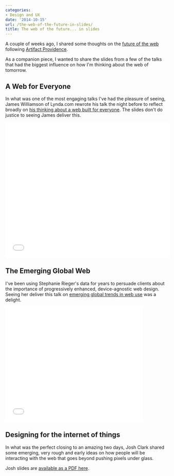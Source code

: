 ```yaml
---
categories:
- Design and UX
date: '2014-10-15'
url: /the-web-of-the-future-in-slides/
title: The web of the future... in slides
---
```


A couple of weeks ago, I shared some thoughts on the [future of the web](/the-web-of-the-future/) following [Artifact Providence](http://artifactconf.com/providence/).

As a companion piece, I wanted to share the slides from a few of the talks that had the biggest influence on how I'm thinking about the web of tomorrow.

<!--more-->

## A Web for Everyone

In what was one of the most engaging talks I've had the pleasure of seeing, James Williamson of Lynda.com rewrote his talk the night before to reflect broadly on [his thinking about a web built for everyone](http://www.slideshare.net/jameswillweb/everyone-39758731). The slides don't do justice to seeing James deliver this.

<iframe src="//www.slideshare.net/slideshow/embed_code/39758731?rel=0" width="512" height="421" frameborder="0" marginwidth="0" marginheight="0" scrolling="no" allowfullscreen> </iframe>

## The Emerging Global Web

I've been using Stephanie Rieger's data for years to persuade clients about the importance of progressively enhanced, device-agnostic web design. Seeing her deliver this talk on [emerging global trends in web use](http://www.slideshare.net/yiibu/the-emerging-global-web) was a delight.

<iframe src="//www.slideshare.net/slideshow/embed_code/33272498?rel=0" width="427" height="356" frameborder="0" marginwidth="0" marginheight="0" scrolling="no" allowfullscreen> </iframe>

## Designing for the internet of things

In what was the perfect closing to an amazing two days, Josh Clark shared some emerging, very rough and early ideas on how people will be interacting with the web that goes beyond pushing pixels under glass.

Josh slides are [available as a PDF here](http://environmentsforhumans.com/2014/ARTIFACT-providence/presentations/Clark-ARTIFACTpvd2014-web-gets-real.pdf).